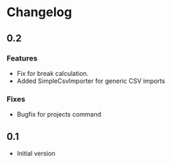 # Changelog

## 0.2
### Features
* Fix for break calculation.
* Added SimpleCsvImporter for generic CSV imports

### Fixes
* Bugfix for projects command

## 0.1
* Initial version